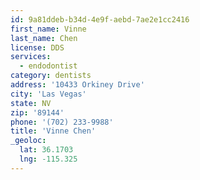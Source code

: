 ```yaml
---
id: 9a81ddeb-b34d-4e9f-aebd-7ae2e1cc2416
first_name: Vinne
last_name: Chen
license: DDS
services:
  - endodontist
category: dentists
address: '10433 Orkiney Drive'
city: 'Las Vegas'
state: NV
zip: '89144'
phone: '(702) 233-9988'
title: 'Vinne Chen'
_geoloc:
  lat: 36.1703
  lng: -115.325
---
```

